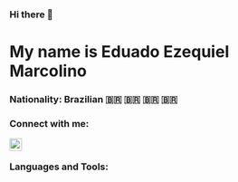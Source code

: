 ### Hi there 👋

# My name is Eduado Ezequiel Marcolino

### Nationality: Brazilian 🇧🇷 🇧🇷 🇧🇷 🇧🇷

### Connect with me: 

[<img align="left" alt="codeSTACKr | LinkedIn" width="22px" src="https://cdn.jsdelivr.net/npm/simple-icons@v3/icons/linkedin.svg" />][linkedin] <br>

### Languages and Tools:

[linkedin]: https://linkedin.com/in/https://www.linkedin.com/in/eduardo-ezequiel-371a8b145
